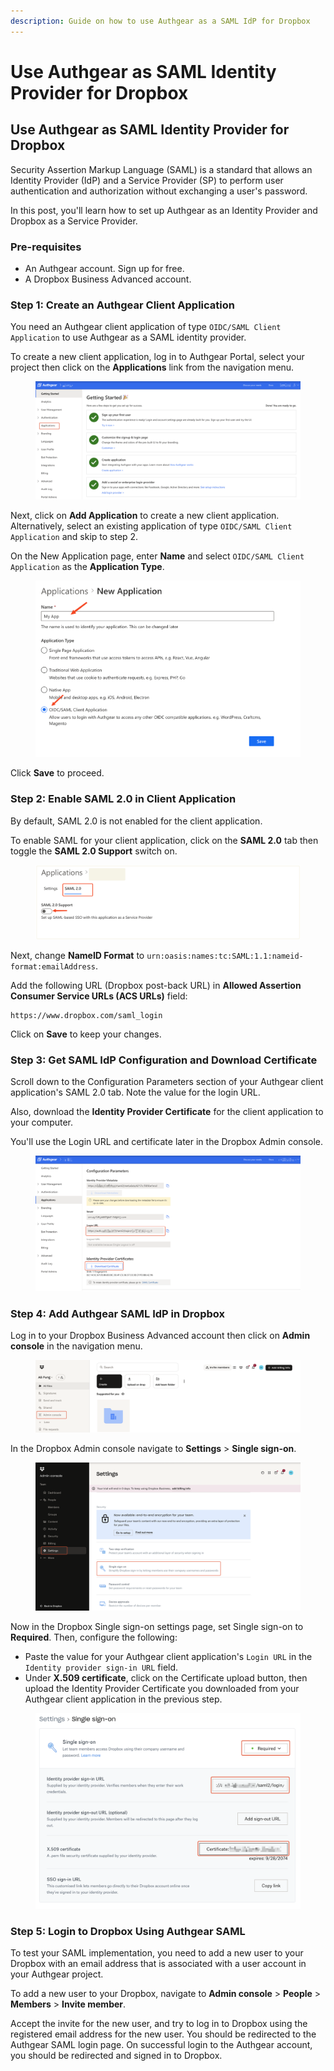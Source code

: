 ```yaml
---
description: Guide on how to use Authgear as a SAML IdP for Dropbox
---
```


# Use Authgear as SAML Identity Provider for Dropbox

## Use Authgear as SAML Identity Provider for Dropbox

Security Assertion Markup Language (SAML) is a standard that allows an Identity Provider (IdP) and a Service Provider (SP) to perform user authentication and authorization without exchanging a user's password.

In this post, you'll learn how to set up Authgear as an Identity Provider and Dropbox as a Service Provider.

### Pre-requisites

* An Authgear account. Sign up for free.
* A Dropbox Business Advanced account.

### Step 1: Create an Authgear Client Application

You need an Authgear client application of type `OIDC/SAML Client Application` to use Authgear as a SAML identity provider.

To create a new client application, log in to Authgear Portal, select your project then click on the **Applications** link from the navigation menu.

<figure><img src="../../../.gitbook/assets/authgear-nav-applications.png" alt=""><figcaption></figcaption></figure>

Next, click on **Add Application** to create a new client application. Alternatively, select an existing application of type `OIDC/SAML Client Application` and skip to step 2.

On the New Application page, enter **Name** and select `OIDC/SAML Client Application` as the **Application Type**.

<figure><img src="../../../.gitbook/assets/authgear-new-app-saml.png" alt=""><figcaption></figcaption></figure>

Click **Save** to proceed.

### Step 2: Enable SAML 2.0 in Client Application

By default, SAML 2.0 is not enabled for the client application.

To enable SAML for your client application, click on the **SAML 2.0** tab then toggle the **SAML 2.0 Support** switch on.

<figure><img src="../../../.gitbook/assets/authgear-saml-tab (1).png" alt=""><figcaption></figcaption></figure>

Next, change **NameID Format** to `urn:oasis:names:tc:SAML:1.1:nameid-format:emailAddress`.

Add the following URL (Dropbox post-back URL) in **Allowed Assertion Consumer Service URLs (ACS URLs)** field:

```
https://www.dropbox.com/saml_login
```

Click on **Save** to keep your changes.

### Step 3: Get SAML IdP Configuration and Download Certificate

Scroll down to the Configuration Parameters section of your Authgear client application's SAML 2.0 tab. Note the value for the login URL.

Also, download the **Identity Provider Certificate** for the client application to your computer.

You'll use the Login URL and certificate later in the Dropbox Admin console.

<figure><img src="../../../.gitbook/assets/authgear-saml-download-cert.png" alt=""><figcaption></figcaption></figure>

### Step 4: Add Authgear SAML IdP in Dropbox

Log in to your Dropbox Business Advanced account then click on **Admin console** in the navigation menu.

<figure><img src="../../../.gitbook/assets/dropbox-nav-admin-console.png" alt=""><figcaption></figcaption></figure>

In the Dropbox Admin console navigate to **Settings** > **Single sign-on**.

<figure><img src="../../../.gitbook/assets/dropbox-admin-nav-settings.png" alt=""><figcaption></figcaption></figure>

Now in the Dropbox Single sign-on settings page, set Single sign-on to **Required**. Then, configure the following:

* Paste the value for your Authgear client application's `Login URL` in the `Identity provider sign-in URL` field.
* Under **X.509 certificate**, click on the Certificate upload button, then upload the Identity Provider Certificate you downloaded from your Authgear client application in the previous step.

<figure><img src="../../../.gitbook/assets/dropbox-sso-settings.png" alt=""><figcaption></figcaption></figure>

### Step 5: Login to Dropbox Using Authgear SAML

To test your SAML implementation, you need to add a new user to your Dropbox with an email address that is associated with a user account in your Authgear project.

To add a new user to your Dropbox, navigate to **Admin console** > **People** > **Members** > **Invite member**.

Accept the invite for the new user, and try to log in to Dropbox using the registered email address for the new user. You should be redirected to the Authgear SAML login page. On successful login to the Authgear account, you should be redirected and signed in to Dropbox.&#x20;
